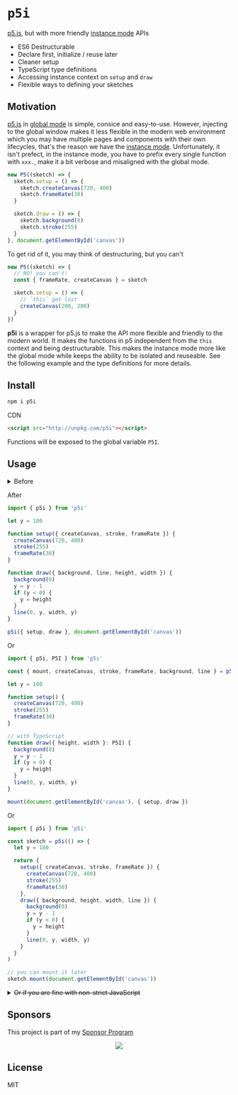 # <samp>p5i</samp>

[p5.js](http://p5js.org/), but with more friendly [instance mode](https://p5js.org/examples/instance-mode-instantiation.html) APIs

- ES6 Destructurable
- Declare first, initialize / reuse later
- Cleaner setup
- TypeScript type definitions
- Accessing instance context on `setup` and `draw`
- Flexible ways to defining your sketches

## Motivation

[p5.js](http://p5js.org/) in [global mode](https://github.com/processing/p5.js/wiki/Global-and-instance-mode) is simple, consice and easy-to-use. However, injecting to the global window makes it less flexible in the modern web environment which you may have multiple pages and components with their own lifecycles, that's the reason we have the [instance mode](https://p5js.org/examples/instance-mode-instantiation.html). Unfortunately, it isn't prefect, in the instance mode, you have to prefix every single function with `xxx.`, make it a bit verbose and misaligned with the global mode.

```ts
new P5((sketch) => {
  sketch.setup = () => {
    sketch.createCanvas(720, 400)
    sketch.frameRate(30)
  }

  sketch.draw = () => {
    sketch.background(0)
    sketch.stroke(255)
  }
}, document.getElementById('canvas'))
```

To get rid of it, you may think of destructuring, but you can't

```ts
new P5((sketch) => {
  // NO! you can't!
  const { frameRate, createCanvas } = sketch

  sketch.setup = () => {
    // `this` get lost
    createCanvas(200, 200)
  }
})
```

**p5i** is a wrapper for p5.js to make the API more flexible and friendly to the modern world. It makes the functions in p5 independent from the `this` context and being destructurable. This makes the instance mode more like the global mode while keeps the ability to be isolated and reuseable. See the following example and the type definitions for more details.

## Install

```bash
npm i p5i
```

CDN

```html
<script src="http://unpkg.com/p5i"></script>
```

Functions will be exposed to the global variable `P5I`.

## Usage

<details>
<summary>Before</summary>
<br>

```js
import P5 from 'p5'

const myp5 = new P5((sketch) => {
  let y = 100

  sketch.setup = () => {
    sketch.createCanvas(720, 400)
    sketch.stroke(255)
    sketch.frameRate(30)
  }

  sketch.draw = () => {
    sketch.background(0)
    y = y - 1
    if (y < 0) {
      y = sketch.height
    }
    sketch.line(0, y, sketch.width, y)
  }
}, document.getElementById('canvas'))
```

</details>

After

```ts
import { p5i } from 'p5i'

let y = 100

function setup({ createCanvas, stroke, frameRate }) {
  createCanvas(720, 400)
  stroke(255)
  frameRate(30)
}

function draw({ background, line, height, width }) {
  background(0)
  y = y - 1
  if (y < 0) {
    y = height
  }
  line(0, y, width, y)
}

p5i({ setup, draw }, document.getElementById('canvas'))
```

Or

```ts
import { p5i, P5I } from 'p5i'

const { mount, createCanvas, stroke, frameRate, background, line } = p5i()

let y = 100

function setup() {
  createCanvas(720, 400)
  stroke(255)
  frameRate(30)
}

// with TypeScript
function draw({ height, width }: P5I) {
  background(0)
  y = y - 1
  if (y < 0) {
    y = height
  }
  line(0, y, width, y)
}

mount(document.getElementById('canvas'), { setup, draw })
```

Or

```js
import { p5i } from 'p5i'

const sketch = p5i(() => {
  let y = 100

  return {
    setup({ createCanvas, stroke, frameRate }) {
      createCanvas(720, 400)
      stroke(255)
      frameRate(30)
    },
    draw({ background, height, width, line }) {
      background(0)
      y = y - 1
      if (y < 0) {
        y = height
      }
      line(0, y, width, y)
    }
  }
)

// you can mount it later
sketch.mount(document.getElementById('canvas'))
```

<details>
<summary><del>Or if you are fine with non-strict JavaScript</del></summary>
<br>

The [`with` keyword](https://developer.mozilla.org/en-US/docs/Web/JavaScript/Reference/Statements/with):

```js
p5i((sketch) => {
  let y = 100

  with (sketch) {
    function setup() {
      createCanvas(720, 400)
      stroke(255)
      frameRate(30)
    }

    function draw() {
      background(0)
      y = y - 1
      if (y < 0) {
        y = height
      }
      line(0, y, width, y)
    }

    return { setup, draw }
  }
}, document.getElementById('canvas'))
```

</details>


## Sponsors

This project is part of my <a href='https://github.com/antfu-sponsors'>Sponsor Program</a>

<p align="center">
  <a href="https://cdn.jsdelivr.net/gh/antfu/static/sponsors.svg">
    <img src='https://cdn.jsdelivr.net/gh/antfu/static/sponsors.svg'/>
  </a>
</p>

## License

MIT
